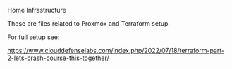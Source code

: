 Home Infrastructure

These are files related to Proxmox and Terraform setup. 

For full setup see:

https://www.clouddefenselabs.com/index.php/2022/07/18/terraform-part-2-lets-crash-course-this-together/
